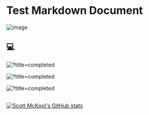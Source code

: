 # Test Markdown Document
![image](https://user-images.githubusercontent.com/44004555/114205658-8724a780-9928-11eb-8952-e5ea79dbde4e.png)

## 💻

![?title=completed](https://progress-bar.dev/75/?title=Lua&suffix=(Confident)&width=251&color=737373) 

![?title=completed](https://progress-bar.dev/70/?title=Java&suffix=(Confident)&width=245&color=737373) 

![?title=completed](https://progress-bar.dev/25/?title=Python&suffix=(novice)&width=233&color=737373) 

##

[![Scott McKool's GitHub stats](https://github-readme-stats.vercel.app/api?username=Scott-McKool&include_all_commits=true&count_private=true&show_icons=true&line_height=20&title_color=7A7ADB&icon_color=2234AE&text_color=D3D3D3&bg_color=0,000000,130F40)](https://github.com/anuraghazra/github-readme-stats)
